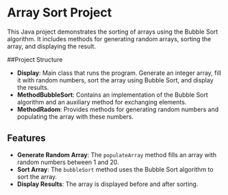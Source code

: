 # Array Sort Project

This Java project demonstrates the sorting of arrays using the Bubble Sort algorithm. It includes methods for generating random arrays, sorting the array, and displaying the result.

##Project Structure

- **Display**: Main class that runs the program. Generate an integer array, fill it with random numbers, sort the array using Bubble Sort, and display the results.
- **MethodBubbleSort**: Contains an implementation of the Bubble Sort algorithm and an auxiliary method for exchanging elements.
- **MethodRadom**: Provides methods for generating random numbers and populating the array with these numbers.

## Features

- **Generate Random Array**: The `populateArray` method fills an array with random numbers between 1 and 20.
- **Sort Array**: The `bubbleSort` method uses the Bubble Sort algorithm to sort the array.
- **Display Results**: The array is displayed before and after sorting.
